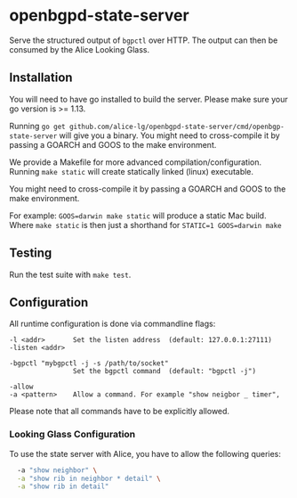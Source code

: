 
# openbgpd-state-server

Serve the structured output of `bgpctl` over HTTP.
The output can then be consumed by the Alice Looking Glass.


## Installation

You will need to have go installed to build the server. Please make
sure your go version is >= 1.13.

Running `go get github.com/alice-lg/openbgpd-state-server/cmd/openbgp-state-server`
will give you a binary. You might need to cross-compile
it by passing a GOARCH and GOOS to the make environment.

We provide a Makefile for more advanced compilation/configuration.
Running `make static` will create statically linked (linux)
executable.

You might need to cross-compile it by passing a GOARCH
and GOOS to the make environment.

For example: `GOOS=darwin make static` will produce a static Mac build.
Where `make static` is then just a shorthand for `STATIC=1 GOOS=darwin make`

## Testing

Run the test suite with `make test`.

## Configuration

All runtime configuration is done via commandline flags:

    -l <addr>       Set the listen address  (default: 127.0.0.1:27111)
    -listen <addr>

    -bgpctl "mybgpctl -j -s /path/to/socket"
                    Set the bgpctl command  (default: "bgpctl -j")

    -allow
    -a <pattern>    Allow a command. For example "show neigbor _ timer",
                    
Please note that all commands have to be explicitly allowed.

### Looking Glass Configuration

To use the state server with Alice, you have to allow
the following queries:

```bash
  -a "show neighbor" \
  -a "show rib in neighbor * detail" \
  -a "show rib in detail"
```
